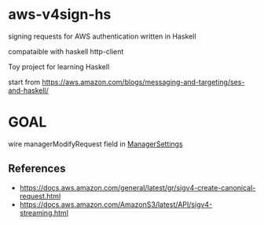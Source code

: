 # aws-v4sign-hs
signing requests for AWS authentication written in Haskell

compataible with haskell http-client


Toy project for learning Haskell

start from https://aws.amazon.com/blogs/messaging-and-targeting/ses-and-haskell/


# GOAL

wire managerModifyRequest field in [ManagerSettings](http://hackage.haskell.org/package/http-client-0.5.13.1/docs/Network-HTTP-Client.html#g:4)


## References

* https://docs.aws.amazon.com/general/latest/gr/sigv4-create-canonical-request.html
* https://docs.aws.amazon.com/AmazonS3/latest/API/sigv4-streaming.html
